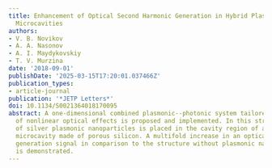```yaml
---
title: Enhancement of Optical Second Harmonic Generation in Hybrid Plasmonic--Photonic
  Microcavities
authors:
- V. B. Novikov
- A. A. Nasonov
- A. I. Maydykovskiy
- T. V. Murzina
date: '2018-09-01'
publishDate: '2025-03-15T17:20:01.037466Z'
publication_types:
- article-journal
publication: '*JETP Letters*'
doi: 10.1134/S0021364018170095
abstract: A one-dimensional combined plasmonic--photonic system tailored for the enhancement
  of nonlinear optical effects is proposed and implemented. In this structure, a layer
  of silver plasmonic nanoparticles is placed in the cavity region of a photonic-crystal
  microcavity made of porous silicon. A multifold increase in an optical second harmonic
  generation signal in comparison to the structure without plasmonic nanoparticles
  is demonstrated.
---
```


